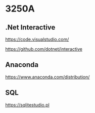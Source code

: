 # 3250A

## .Net Interactive
https://code.visualstudio.com/

https://github.com/dotnet/interactive

## Anaconda
https://www.anaconda.com/distribution/

## SQL
https://sqlitestudio.pl
